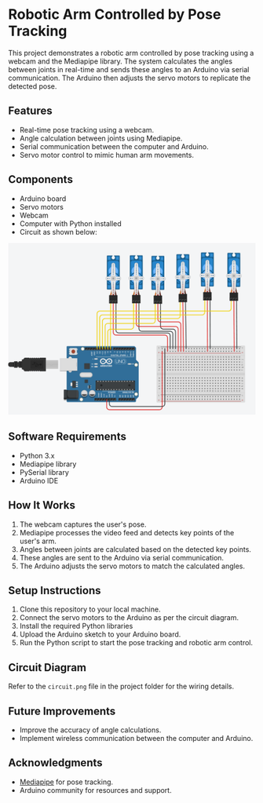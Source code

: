 # Robotic Arm Controlled by Pose Tracking

This project demonstrates a robotic arm controlled by pose tracking using a webcam and the Mediapipe library. The system calculates the angles between joints in real-time and sends these angles to an Arduino via serial communication. The Arduino then adjusts the servo motors to replicate the detected pose.

## Features

- Real-time pose tracking using a webcam.
- Angle calculation between joints using Mediapipe.
- Serial communication between the computer and Arduino.
- Servo motor control to mimic human arm movements.

## Components

- Arduino board
- Servo motors
- Webcam
- Computer with Python installed
- Circuit as shown below:

![Circuit Diagram](circuit.png)

## Software Requirements

- Python 3.x
- Mediapipe library
- PySerial library
- Arduino IDE

## How It Works

1. The webcam captures the user's pose.
2. Mediapipe processes the video feed and detects key points of the user's arm.
3. Angles between joints are calculated based on the detected key points.
4. These angles are sent to the Arduino via serial communication.
5. The Arduino adjusts the servo motors to match the calculated angles.

## Setup Instructions

1. Clone this repository to your local machine.
2. Connect the servo motors to the Arduino as per the circuit diagram.
3. Install the required Python libraries
4. Upload the Arduino sketch to your Arduino board.
5. Run the Python script to start the pose tracking and robotic arm control.

## Circuit Diagram

Refer to the `circuit.png` file in the project folder for the wiring details.

## Future Improvements

- Improve the accuracy of angle calculations.
- Implement wireless communication between the computer and Arduino.

## Acknowledgments

- [Mediapipe](https://mediapipe.dev) for pose tracking.
- Arduino community for resources and support.
